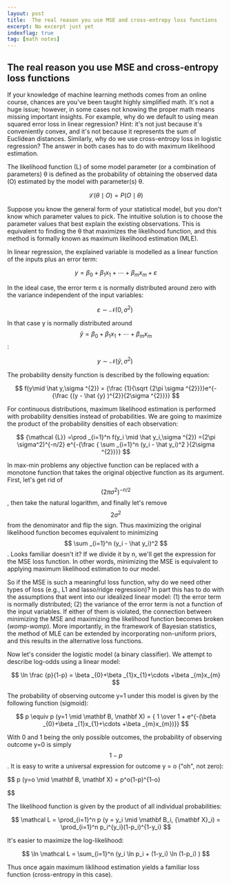 ```yaml
---
layout: post
title:  The real reason you use MSE and cross-entropy loss functions
excerpt: No excerpt just yet 
indexflag: true
tag: [math notes]
---
```


## The real reason you use MSE and cross-entropy loss functions


If your knowledge of machine learning methods comes from an online course, chances are you've been taught highly simplified math. It's not a huge issue; however, in some cases not knowing the proper math means missing important insights. For example, why do we default to using mean squared error loss in linear regression? Hint: it's not just because it's conveniently convex, and it's not because it represents the sum of Euclidean distances. Similarly, why do we use cross-entropy loss in logistic regression? The answer in both cases has to do with maximum likelihood estimation.

The likelihood function (L) of some model parameter (or a combination of parameters) θ is defined as the probability of obtaining the observed data (O) estimated by the model with parameter(s) θ.

$$ {\mathcal {L}}(\theta \mid O)=P(O \mid \theta) $$

Suppose you know the general form of your statistical model, but you don't know which parameter values to pick. The intuitive solution is to choose the parameter values that best explain the existing observations. This is equivalent to finding the θ that maximizes the likelihood function, and this method is formally known as maximum likelihood estimation (MLE).

In linear regression, the explained variable is modelled as a linear function of the inputs plus an error term:

$$ {y=\beta _{0}+\beta _{1}x_{1}+\cdots +\beta _{m}x_{m}+\varepsilon} $$

In the ideal case, the error term ε is normally distributed around zero with the variance independent of the input variables:

$$ \varepsilon \sim \mathcal{N}(0, \sigma^{2})\ $$

In that case y is normally distributed around $$ \hat y = \beta _{0}+\beta _{1}x_{1}+\cdots +\beta _{m}x_{m} $$:

$$ y \sim \mathcal{N}(\hat y, \sigma^{2})\ $$

The probability density function is described by the following equation:

$$ f(y\mid \hat y,\sigma ^{2}) = {\frac {1}{\sqrt {2\pi \sigma ^{2}}}}e^{-{\frac {(y - \hat {y} )^{2}}{2\sigma ^{2}}}} $$

For continuous distributions, maximum likelihood estimation is performed with probability densities instead of probabilities. We are going to maximize the product of the probability densities of each observation:

$$ {\mathcal {L}} =\prod _{i=1}^n f(y_i \mid \hat y_i,\sigma ^{2}) =(2\pi \sigma^2)^{-n/2} e^{-{\frac { \sum _{i=1}^n (y_i - \hat y_i)^2 }{2\sigma ^{2}}}} $$

In max-min problems any objective function can be replaced with a monotone function that takes the original objective function as its argument. First, let's get rid of $$ (2\pi \sigma^2)^{-n/2} $$, then take the natural logarithm, and finally let's remove $$ {2\sigma ^{2}} $$ from the denominator and flip the sign. Thus maximizing the original likelihood function becomes equivalent to minimizing $$ \sum _{i=1}^n (y_i - \hat y_i)^2 $$. Looks familiar doesn't it? If we divide it by n, we'll get the  expression for the MSE loss function. In other words, minimizing the MSE is equivalent to applying maximum likelihood estimation to our model.

So if the MSE is such a meaningful loss function, why do we need other types of loss (e.g., L1 and lasso/ridge regression)? In part this has to do with the assumptions that went into our idealized linear model: (1) the error term is normally distributed; (2) the variance of the error term is not a function of the input variables. If either of them is violated, the connection between minimizing the MSE and maximizing the likelihood function becomes broken (*womp-womp*). More importantly, in the framework of Bayesian statistics, the method of MLE can be extended by incorporating non-uniform priors, and this results in the alternative loss functions.

Now let's consider the logistic model (a binary classifier). We attempt to describe log-odds using a linear model:

$$ \ln \frac {p}{1-p} = \beta _{0}+\beta _{1}x_{1}+\cdots +\beta _{m}x_{m} $$

The probability of observing outcome y=1 under this model is given by the following function (sigmoid):

$$ p \equiv p (y=1 \mid \mathbf B, \mathbf X) = { 1 \over 1 + e^{-(\beta _{0}+\beta _{1}x_{1}+\cdots +\beta _{m}x_{m})}} $$ 

With 0 and 1 being the only possible outcomes, the probability of observing outcome y=0 is simply $$ 1 - p$$. It is easy to write a universal expression for outcome y = o ("oh", not zero):

$$ p (y=o \mid \mathbf B, \mathbf X) = p^o(1-p)^{1-o}

$$


The likelihood function is given by the product of all individual probabilities:

$$ \mathcal L = \prod_{i=1}^n p (y = y_i \mid \mathbf B_i, {\mathbf X}_i) = \prod_{i=1}^n  p_i^{y_i}(1-p_i)^{1-y_i} $$ 

It's easier to maximize the log-likelihood:

$$ \ln \mathcal L = \sum_{i=1}^n (y_i \ln p_i + (1-y_i) \ln (1-p_i) ) $$

Thus once again maximum liklihood estimation yields a familiar loss function (cross-entropy in this case).

